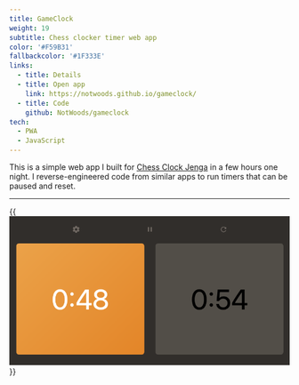 ```yaml
---
title: GameClock
weight: 19
subtitle: Chess clocker timer web app
color: '#F59B31'
fallbackcolor: '#1F333E'
links:
  - title: Details
  - title: Open app
    link: https://notwoods.github.io/gameclock/
  - title: Code
    github: NotWoods/gameclock
tech:
  - PWA
  - JavaScript
---
```


This is a simple web app I built for [Chess Clock Jenga](https://www.youtube.com/watch?v=YN_F9bNuF0I) in a few hours one night. I reverse-engineered code from similar apps to run timers that can be paused and reset.

---

{{<img src="screenshot.png" alt="Screenshot showing two timers">}}
